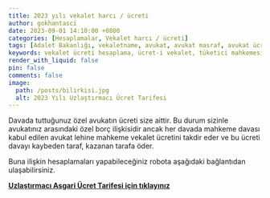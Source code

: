 ```yaml
---
title: 2023 yılı vekalet harcı / ücreti
author: gokhantasci
date: 2023-09-01 14:10:00 +0800
categories: [Hesaplamalar, Vekalet harcı / ücreti]
tags: [Adalet Bakanlığı, vekaletname, avukat, avukat masraf, avukat ücreti, adliyeci]
keywords: vekalet ücreti hesaplama, ücret-i vekalet, tüketici mahkemesi vekalet ücreti hesaplama, asliye hukuk vekalet ücreti, iş mahkemesi vekalet ücreti, adliyeci, avukat ücreti, avukat harcı hesaplama
render_with_liquid: false
pin: false
comments: false
image:
  path: /posts/bilirkisi.jpg
  alt: 2023 Yılı Uzlaştırmacı Ücret Tarifesi
---
```


Davada tuttuğunuz özel avukatın ücreti size aittir. Bu durum sizinle avukatınız arasındaki özel borç ilişkisidir ancak her davada mahkeme davası kabul edilen avukat lehine mahkeme vekalet ücretini takdir eder ve bu ücreti davayı kaybeden taraf, kazanan tarafa öder.

Buna ilişkin hesaplamaları yapabileceğiniz robota aşağıdaki bağlantıdan ulaşabilirsiniz.


[**Uzlaştırmacı Asgari Ücret Tarifesi için tıklayınız**](https://adliyeci.com.tr/nispivekalet/)
